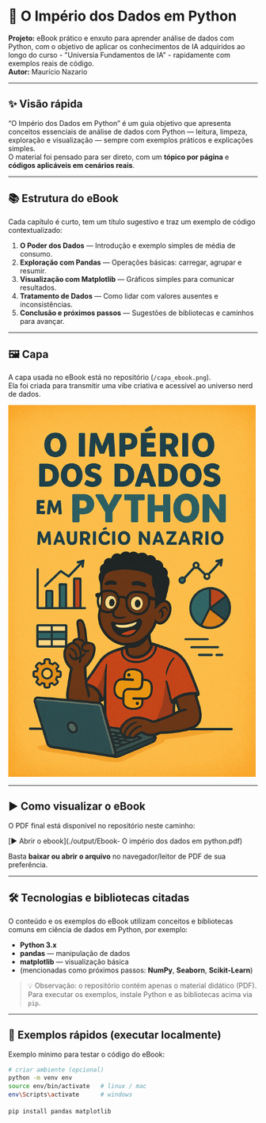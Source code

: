 # 🐍 O Império dos Dados em Python


**Projeto:** eBook prático e enxuto para aprender análise de dados com Python, com o objetivo de aplicar os conhecimentos de IA adquiridos ao longo do curso - "Universia Fundamentos de IA" - rapidamente com exemplos reais de código.  
**Autor:** Maurício Nazario

---

## ✨ Visão rápida

“O Império dos Dados em Python” é um guia objetivo que apresenta conceitos essenciais de análise de dados com Python — leitura, limpeza, exploração e visualização — sempre com exemplos práticos e explicações simples.  
O material foi pensado para ser direto, com um **tópico por página** e **códigos aplicáveis em cenários reais**.

---

## 📚 Estrutura do eBook

Cada capítulo é curto, tem um título sugestivo e traz um exemplo de código contextualizado:

1. **O Poder dos Dados** — Introdução e exemplo simples de média de consumo.  
2. **Exploração com Pandas** — Operações básicas: carregar, agrupar e resumir.  
3. **Visualização com Matplotlib** — Gráficos simples para comunicar resultados.  
4. **Tratamento de Dados** — Como lidar com valores ausentes e inconsistências.  
5. **Conclusão e próximos passos** — Sugestões de bibliotecas e caminhos para avançar.

---

## 🖼️ Capa

A capa usada no eBook está no repositório (`/capa_ebook.png`).  
Ela foi criada para transmitir uma vibe criativa e acessível ao universo nerd de dados.

<img src="./assets/capa.png" alt="Capa do ebook O Império dos Dados em Python" width="500"/>

---

## ▶️ Como visualizar o eBook

O PDF final está disponível no repositório neste caminho: 

[▶️ Abrir o ebook](./output/Ebook- O império dos dados em python.pdf)


Basta **baixar ou abrir o arquivo** no navegador/leitor de PDF de sua preferência.

---

## 🛠️ Tecnologias e bibliotecas citadas

O conteúdo e os exemplos do eBook utilizam conceitos e bibliotecas comuns em ciência de dados em Python, por exemplo:

- **Python 3.x**
- **pandas** — manipulação de dados  
- **matplotlib** — visualização básica  
- (mencionadas como próximos passos: **NumPy**, **Seaborn**, **Scikit-Learn**)

> 💡 Observação: o repositório contém apenas o material didático (PDF).  
> Para executar os exemplos, instale Python e as bibliotecas acima via `pip`.

---

## 🔧 Exemplos rápidos (executar localmente)

Exemplo mínimo para testar o código do eBook:

```bash
# criar ambiente (opcional)
python -m venv env
source env/bin/activate   # linux / mac
env\Scripts\activate      # windows

pip install pandas matplotlib


